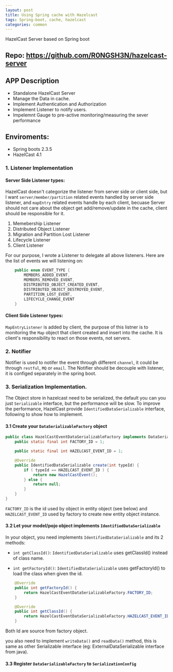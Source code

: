 ```yaml
---
layout: post
title: Using Spring cache with Hazelcast
tags: Spring-boot, cache, hazelcast
categories: common
---
```


HazelCast Server based on Spring boot

## Repo:  https://github.com/R0NGSH3N/hazelcast-server

## APP Description

- Standalone HazelCast Server
- Manage the Data in cache.
- Implement Authentication and Authorization
- Implement Listener to notify users.
- Impelemnt Gauge to pre-active monitoring/measuring the sever performance

## Enviroments:

- Spring boots 2.3.5
- HazelCast 4.1

### 1. Listener Implementation

#### Server Side Listener types:

HazelCast doesn't categorize the listener from server side or client side, but I want `server/member/partition` related events handled by server side listener, and `mapEntry` related events handle by each client, becuase Server should not care about the object get add/remove/update in the cache, client should be responsible for it.

1. Memebership Listener
2. Distributed Object Listener
3. Migration and Partition Lost Listener
4. Lifecycle Listener
5. Client Listener

For our purpose, I wrote a Listener to delegate all above listeners. Here are the list of events we will listening on:

~~~java
    public enum EVENT_TYPE {
        MEMBERS_ADDED_EVENT,
        MEMBERS_REMOVED_EVENT,
        DISTRIBUTED_OBJECT_CREATED_EVENT,
        DISTRIBUTED_OBJECT_DESTROYED_EVENT,
        PARTITION_LOST_EVENT,
        LIFECYCLE_CHANGE_EVENT
    }
~~~

#### Client Side Listener types:

`MapEntryListener` is added by client, the purpose of this listner is to monitoring the `Map` object that client created and insert into the cache. It is client's responsibility to react on those events, not servers.


### 2. Notifier

Notifier is used to notifer the event through different `channel`, it could be through `restful`, `MQ` or `email`. The Notifier should be decouple with listener, it is configed separately in the spring boot. 

### 3. Serialization Implementation.

The Object store in hazelcast need to be serialized, the default you can you just `Serializable` interface, but the performance will be slow. To improve the performance, HazelCast provide `IdentifiedDataSerializable` interface, following to show how to implement.

#### 3.1 Create your `DataSerializableFactory` object
~~~java
public class HazelCastEventDataSerializableFactory implements DataSerializableFactory {
    public static final int FACTORY_ID = 1;

    public static final int HAZELCAST_EVENT_ID = 1;

    @Override
    public IdentifiedDataSerializable create(int typeId) {
        if ( typeId == HAZELCAST_EVENT_ID ) {
            return new HazelCastEvent();
        } else {
            return null;
        }
    }
}
~~~

`FACTORY_ID` is the id used by object in entity object (see below) and `HAZELCAST_EVENT_ID` used by factory to create new entity object instance.

#### 3.2 Let your model/pojo object implements `IdentifiedDataSerializable`

In your object, you need implements `IdentifiedDataSerializable` and its 2 methods:

- `int getClassId()`:  `IdentifiedDataSerializable` uses getClassId() instead of class name.

- `int getFactoryId()`: `IdentifiedDataSerializable` uses getFactoryId() to load the class when given the id.

~~~java
    @Override
    public int getFactoryId() {
        return HazelCastEventDataSerializableFactory.FACTORY_ID;
    }

    @Override
    public int getClassId() {
        return HazelCastEventDataSerializableFactory.HAZELCAST_EVENT_ID;
    }
~~~
Both Id are source from factory object.

you also need to implement `writeData()` and `readData()` method, this is same as other Serializable interface (eg: ExternalDataSerializable interface from java).

#### 3.3 Register `DataSerializableFactory` to `SerializationConfig`
